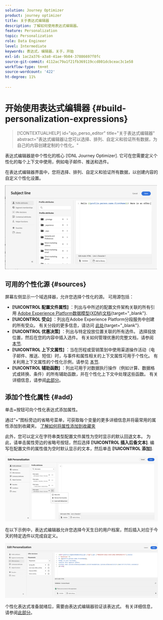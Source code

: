```yaml
---
solution: Journey Optimizer
product: journey optimizer
title: 关于表达式编辑器
description: 了解如何使用表达式编辑器。
feature: Personalization
topic: Personalization
role: Data Engineer
level: Intermediate
keywords: 表达式，编辑器，关于，开始
exl-id: 1ac2a376-a3a8-41ae-9b04-37886697f0fc
source-git-commit: 4112ac79a1f21fb369119ccd801dcbceac3c1e58
workflow-type: tm+mt
source-wordcount: '422'
ht-degree: 11%

---
```


# 开始使用表达式编辑器 {#build-personalization-expressions}

>[!CONTEXTUALHELP]
>id="ajo_perso_editor"
>title="关于表达式编辑器"
>abstract="表达式编辑器让您可以选择、排列、自定义和验证所有数据，为自己的内容创建定制的个性化。"

表达式编辑器是中个性化的核心 [!DNL Journey Optimizer]. 它可在您需要定义个性化的每个上下文中使用，例如电子邮件、推送和选件。

在表达式编辑器界面中，您将选择、排列、自定义和验证所有数据，以创建内容的自定义个性化设置。

![](assets/perso_ee1.png)

## 可用的个性化源 {#sources}

屏幕左侧显示一个域选择器，允许您选择个性化的源。 可用源包括：

* **[!UICONTROL 配置文件属性]** ：列出与中所述的配置文件架构关联的所有引用 [Adobe Experience Platform数据模型(XDM)文档](https://experienceleague.adobe.com/docs/experience-platform/xdm/home.html){target="_blank"}.
* **[!UICONTROL 受众]** ：列出在Adobe Experience Platform分段服务中创建的所有受众。 有关分段的更多信息，请访问 [此处](https://experienceleague.adobe.com/docs/experience-platform/segmentation/home.html?lang=zh-Hans){target="_blank"}.
* **[!UICONTROL 优惠决策]** ：列出与特定投放位置关联的所有选件。 选择投放位置，然后在您的内容中插入选件。 有关如何管理优惠的完整文档，请参阅 [本节](../offers/get-started/starting-offer-decisioning.md).
* **[!UICONTROL 上下文属性]** ：当在历程或营销策划中使用渠道操作活动（电子邮件、推送、短信）时，与事件和属性相关的上下文属性可用于个性化。 有关利用上下文属性的个性化示例，请参见 [本节](personalization-use-case.md).
* **[!UICONTROL 辅助函数]** ：列出可用于对数据执行操作（例如计算、数据格式或转换、条件）的所有辅助函数，并在个性化上下文中处理这些函数。 有关详细信息，请参阅[此部分](functions/functions.md)。

## 添加个性化属性 {#add}

单击+按钮可向个性化表达式添加属性。

通过“+”图标旁边的省略号菜单，可获取每个变量的更多详细信息并将最常用的属性添加到收藏夹。 [了解如何将属性添加到收藏夹](personalization-favorites.md)

此外，您可以定义在字符串类型配置文件属性为空时显示的默认回退文本。 为此，请单击属性旁边的省略号按钮，然后选择 **[!UICONTROL 插入后备文本]**. 编写在配置文件的属性值为空时默认显示的文本，然后单击 **[!UICONTROL 添加]**.

![](assets/attribute-details.png)

在以下示例中，表达式编辑器允许您选择今天生日的用户档案，然后插入对应于今天的特定选件以完成自定义。

![](assets/perso_ee2.png)

个性化表达式准备就绪后，需要由表达式编辑器验证该表达式。 有关详细信息，请参阅[此部分](personalization-validation.md)。
